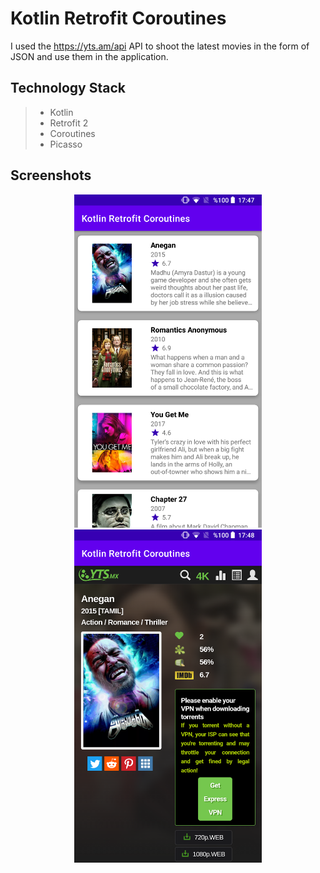 # Kotlin Retrofit Coroutines

I used the https://yts.am/api API to shoot the latest movies in the form of JSON and use them in the application.

## **Technology Stack**
>* Kotlin
>* Retrofit 2
>* Coroutines
>* Picasso

## **Screenshots**
<p align="center">
<img src="https://github.com/ibrahimdemirr/KotlinRetrofitCoroutines/blob/master/art/Screenshot_20201228-174750.png" width="300">
<img src="https://github.com/ibrahimdemirr/KotlinRetrofitCoroutines/blob/master/art/Screenshot_20201228-174801.png" width="300">
</p>
